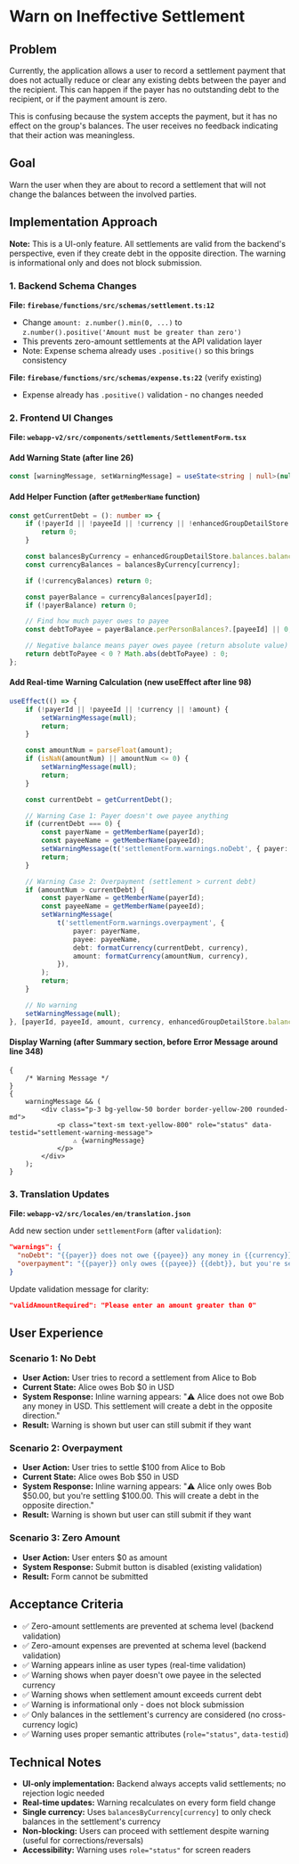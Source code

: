 # Warn on Ineffective Settlement

## Problem

Currently, the application allows a user to record a settlement payment that does not actually reduce or clear any existing debts between the payer and the recipient. This can happen if the payer has no outstanding debt to the recipient, or if the payment amount is zero.

This is confusing because the system accepts the payment, but it has no effect on the group's balances. The user receives no feedback indicating that their action was meaningless.

## Goal

Warn the user when they are about to record a settlement that will not change the balances between the involved parties.

## Implementation Approach

**Note:** This is a UI-only feature. All settlements are valid from the backend's perspective, even if they create debt in the opposite direction. The warning is informational only and does not block submission.

### 1. Backend Schema Changes

**File: `firebase/functions/src/schemas/settlement.ts:12`**

- Change `amount: z.number().min(0, ...)` to `z.number().positive('Amount must be greater than zero')`
- This prevents zero-amount settlements at the API validation layer
- Note: Expense schema already uses `.positive()` so this brings consistency

**File: `firebase/functions/src/schemas/expense.ts:22`** (verify existing)

- Expense already has `.positive()` validation - no changes needed

### 2. Frontend UI Changes

**File: `webapp-v2/src/components/settlements/SettlementForm.tsx`**

#### Add Warning State (after line 26)

```typescript
const [warningMessage, setWarningMessage] = useState<string | null>(null);
```

#### Add Helper Function (after `getMemberName` function)

```typescript
const getCurrentDebt = (): number => {
    if (!payerId || !payeeId || !currency || !enhancedGroupDetailStore.balances) {
        return 0;
    }

    const balancesByCurrency = enhancedGroupDetailStore.balances.balancesByCurrency;
    const currencyBalances = balancesByCurrency[currency];

    if (!currencyBalances) return 0;

    const payerBalance = currencyBalances[payerId];
    if (!payerBalance) return 0;

    // Find how much payer owes to payee
    const debtToPayee = payerBalance.perPersonBalances?.[payeeId] || 0;

    // Negative balance means payer owes payee (return absolute value)
    return debtToPayee < 0 ? Math.abs(debtToPayee) : 0;
};
```

#### Add Real-time Warning Calculation (new useEffect after line 98)

```typescript
useEffect(() => {
    if (!payerId || !payeeId || !currency || !amount) {
        setWarningMessage(null);
        return;
    }

    const amountNum = parseFloat(amount);
    if (isNaN(amountNum) || amountNum <= 0) {
        setWarningMessage(null);
        return;
    }

    const currentDebt = getCurrentDebt();

    // Warning Case 1: Payer doesn't owe payee anything
    if (currentDebt === 0) {
        const payerName = getMemberName(payerId);
        const payeeName = getMemberName(payeeId);
        setWarningMessage(t('settlementForm.warnings.noDebt', { payer: payerName, payee: payeeName, currency }));
        return;
    }

    // Warning Case 2: Overpayment (settlement > current debt)
    if (amountNum > currentDebt) {
        const payerName = getMemberName(payerId);
        const payeeName = getMemberName(payeeId);
        setWarningMessage(
            t('settlementForm.warnings.overpayment', {
                payer: payerName,
                payee: payeeName,
                debt: formatCurrency(currentDebt, currency),
                amount: formatCurrency(amountNum, currency),
            }),
        );
        return;
    }

    // No warning
    setWarningMessage(null);
}, [payerId, payeeId, amount, currency, enhancedGroupDetailStore.balances]);
```

#### Display Warning (after Summary section, before Error Message around line 348)

```tsx
{
    /* Warning Message */
}
{
    warningMessage && (
        <div class="p-3 bg-yellow-50 border border-yellow-200 rounded-md">
            <p class="text-sm text-yellow-800" role="status" data-testid="settlement-warning-message">
                ⚠️ {warningMessage}
            </p>
        </div>
    );
}
```

### 3. Translation Updates

**File: `webapp-v2/src/locales/en/translation.json`**

Add new section under `settlementForm` (after `validation`):

```json
"warnings": {
  "noDebt": "{{payer}} does not owe {{payee}} any money in {{currency}}. This settlement will create a debt in the opposite direction.",
  "overpayment": "{{payer}} only owes {{payee}} {{debt}}, but you're settling {{amount}}. This will create a debt in the opposite direction."
}
```

Update validation message for clarity:

```json
"validAmountRequired": "Please enter an amount greater than 0"
```

## User Experience

### Scenario 1: No Debt

- **User Action:** User tries to record a settlement from Alice to Bob
- **Current State:** Alice owes Bob $0 in USD
- **System Response:** Inline warning appears: "⚠️ Alice does not owe Bob any money in USD. This settlement will create a debt in the opposite direction."
- **Result:** Warning is shown but user can still submit if they want

### Scenario 2: Overpayment

- **User Action:** User tries to settle $100 from Alice to Bob
- **Current State:** Alice owes Bob $50 in USD
- **System Response:** Inline warning appears: "⚠️ Alice only owes Bob $50.00, but you're settling $100.00. This will create a debt in the opposite direction."
- **Result:** Warning is shown but user can still submit if they want

### Scenario 3: Zero Amount

- **User Action:** User enters $0 as amount
- **System Response:** Submit button is disabled (existing validation)
- **Result:** Form cannot be submitted

## Acceptance Criteria

- ✅ Zero-amount settlements are prevented at schema level (backend validation)
- ✅ Zero-amount expenses are prevented at schema level (backend validation)
- ✅ Warning appears inline as user types (real-time validation)
- ✅ Warning shows when payer doesn't owe payee in the selected currency
- ✅ Warning shows when settlement amount exceeds current debt
- ✅ Warning is informational only - does not block submission
- ✅ Only balances in the settlement's currency are considered (no cross-currency logic)
- ✅ Warning uses proper semantic attributes (`role="status"`, `data-testid`)

## Technical Notes

- **UI-only implementation:** Backend always accepts valid settlements; no rejection logic needed
- **Real-time updates:** Warning recalculates on every form field change
- **Single currency:** Uses `balancesByCurrency[currency]` to only check balances in the settlement's currency
- **Non-blocking:** Users can proceed with settlement despite warning (useful for corrections/reversals)
- **Accessibility:** Warning uses `role="status"` for screen readers
